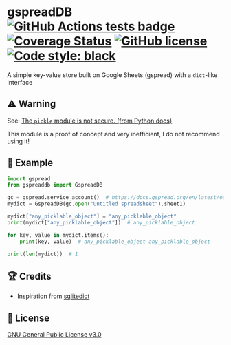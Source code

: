 # gspreadDB [![GitHub Actions tests badge](https://github.com/Ycmelon/gspreadDB/actions/workflows/tests.yml/badge.svg)](https://github.com/Ycmelon/gspreadDB/actions/workflows/tests.yml) [![Coverage Status](https://coveralls.io/repos/github/Ycmelon/gspreadDB/badge.svg?branch=main)](https://coveralls.io/github/Ycmelon/gspreadDB?branch=main) [![GitHub license](https://img.shields.io/github/license/Ycmelon/gspreaddb)](https://github.com/Ycmelon/gspreadDB/blob/main/LICENSE) [![Code style: black](https://img.shields.io/badge/code%20style-black-000000.svg)](https://github.com/psf/black)

A simple key-value store built on Google Sheets (gspread) with a `dict`-like interface

## :warning: Warning

See: [The `pickle` module is not secure. (from Python docs)](https://docs.python.org/3/library/pickle.html)

This module is a proof of concept and very inefficient, I do not recommend using it!

## :book: Example

```python
import gspread
from gspreaddb import GspreadDB

gc = gspread.service_account()  # https://docs.gspread.org/en/latest/oauth2.html
mydict = GspreadDB(gc.open("Untitled spreadsheet").sheet1)

mydict["any_picklable_object"] = "any_picklable_object"
print(mydict["any_picklable_object"])  # any_picklable_object

for key, value in mydict.items():
    print(key, value)  # any_picklable_object any_picklable_object

print(len(mydict))  # 1
```

## :trophy: Credits

- Inspiration from [sqlitedict](https://github.com/RaRe-Technologies/sqlitedict)

## :page_with_curl: License

[GNU General Public License v3.0](https://github.com/Ycmelon/gspreadDB/blob/main/LICENSE)
